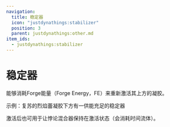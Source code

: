 ```yaml
---
navigation:
  title: 稳定器
  icon: "justdynathings:stabilizer"
  position: 3
  parent: justdynathings:other.md
item_ids:
  - justdynathings:stabilizer
---
```


# 稳定器

能够消耗Forge能量（Forge Energy，FE）来重新激活其上方的凝胶。

<BlockImage id="justdynathings:stabilizer" scale="4.0" p:active="false" p:facing="down" p:goo_found="false"/>

示例：复苏的烈焰蕾凝胶下方有一供能充足的稳定器

<GameScene zoom="4" interactive={true}>
  <Block id="justdynathings:stabilizer" p:active="true" p:facing="down" p:goo_found="true"/>
  <Block y="1" id="justdirethings:gooblock_tier2" p:alive="true"/>
</GameScene>

激活后也可用于让悖论混合器保持在激活状态（会消耗时间流体）。

<GameScene zoom="4" interactive={true}>
  <Block id="justdynathings:stabilizer" p:active="true" p:facing="down" p:goo_found="true" p:energized="true"/>
  <Block y="1" id="justdynathings:paradox_mixer" p:alive="true"/>
</GameScene>

<Recipe id="justdynathings:stabilizer" />

